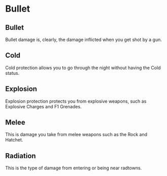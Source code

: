 # Bullet


## Bullet

Bullet damage is, clearly, the damage inflicted when you get shot by a gun.
## Cold

Cold protection allows you to go through the night without having the Cold status.
## Explosion

Explosion protection protects you from explosive weapons, such as Explosive Charges and F1 Grenades.
## Melee

This is damage you take from melee weapons such as the Rock and Hatchet.
## Radiation

This is the type of damage from entering or being near radtowns.

